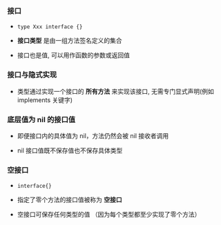 ### 接口
* `type Xxx interface {}`

* __接口类型__ 是由一组方法签名定义的集合

* 接口也是值, 可以用作函数的参数或返回值


### 接口与隐式实现
* 类型通过实现一个接口的 __所有方法__ 来实现该接口, 无需专门显式声明(例如 implements 关键字)


### 底层值为 nil 的接口值
* 即便接口内的具体值为 nil，方法仍然会被 nil 接收者调用

* nil 接口值既不保存值也不保存具体类型


### 空接口
* `interface{}`

* 指定了零个方法的接口值被称为 __空接口__

* 空接口可保存任何类型的值 （因为每个类型都至少实现了零个方法）

